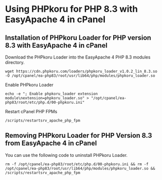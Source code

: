 # Using PHPkoru for PHP 8.3 with EasyApache 4 in cPanel

## Installation of PHPkoru Loader for PHP version 8.3 with EasyApache 4 in cPanel

Download the PHPkoru Loader into the EasyApache 4 PHP 8.3 modules directory.
```shell
wget https://cdn.phpkoru.com/loaders/phpkoru_loader_v1.0.2_lin_8.3.so -O /opt/cpanel/ea-php83/root/usr/lib64/php/modules/phpkoru_loader.so
```

Enable PHPkoru Loader
```shell
echo -e "; Enable phpkoru_loader extension module\nextension=phpkoru_loader.so" > "/opt/cpanel/ea-php83/root/etc/php.d/00-phpkoru.ini"
```

Restart cPanel PHP FPMs
```shell
/scripts/restartsrv_apache_php_fpm
```

## Removing PHPkoru Loader for PHP Version 8.3 from EasyApache 4 in cPanel

You can use the following code to uninstall PHPkoru Loader.
```shell
rm -f /opt/cpanel/ea-php83/root/etc/php.d/00-phpkoru.ini && rm -f /opt/cpanel/ea-php83/root/usr/lib64/php/modules/phpkoru_loader.so && /scripts/restartsrv_apache_php_fpm
```